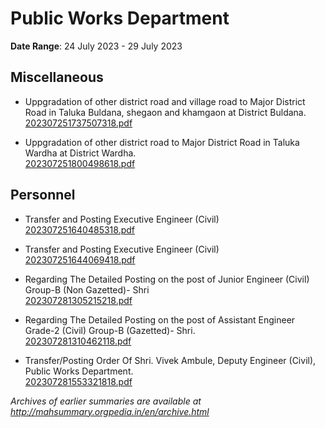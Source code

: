 # Public Works Department

**Date Range**: 24 July 2023 - 29 July 2023


## Miscellaneous
- Uppgradation of other district road and village road to Major District Road in Taluka Buldana, shegaon and khamgaon at District Buldana.\
  [202307251737507318.pdf](https://gr.maharashtra.gov.in/Site/Upload/Government%20Resolutions/English/202307251737507318.pdf)

- Uppgradation of other district road to Major District Road in Taluka Wardha at District Wardha.\
  [202307251800498618.pdf](https://gr.maharashtra.gov.in/Site/Upload/Government%20Resolutions/English/202307251800498618.pdf)

## Personnel
- Transfer and Posting Executive Engineer (Civil)\
  [202307251640485318.pdf](https://gr.maharashtra.gov.in/Site/Upload/Government%20Resolutions/English/202307251640485318.pdf)

- Transfer and Posting Executive Engineer (Civil)\
  [202307251644069418.pdf](https://gr.maharashtra.gov.in/Site/Upload/Government%20Resolutions/English/202307251644069418.pdf)

- Regarding The Detailed Posting on the post of Junior Engineer (Civil) Group-B (Non Gazetted)- Shri\
  [202307281305215218.pdf](https://gr.maharashtra.gov.in/Site/Upload/Government%20Resolutions/English/202307281305215218.pdf)

- Regarding The Detailed Posting on the post of Assistant Engineer Grade-2 (Civil) Group-B (Gazetted)- Shri.\
  [202307281310462118.pdf](https://gr.maharashtra.gov.in/Site/Upload/Government%20Resolutions/English/202307281310462118.pdf)

- Transfer/Posting Order Of Shri. Vivek Ambule, Deputy Engineer (Civil), Public Works Department.\
  [202307281553321818.pdf](https://gr.maharashtra.gov.in/Site/Upload/Government%20Resolutions/English/202307281553321818.pdf)


*Archives of earlier summaries are available at http://mahsummary.orgpedia.in/en/archive.html*